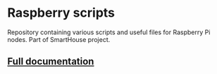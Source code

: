 # Raspberry scripts

Repository containing various scripts and useful files for Raspberry Pi nodes. Part of SmartHouse project.

## [Full documentation](https://github.com/black-fluffy-cat/SmartHouse_Documentation)
